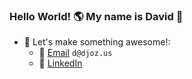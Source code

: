 ### Hello World! 🌎 My name is David 👋 

- 📡 Let's make something awesome!:
  - 📧 [Email](mailto:d@djoz.us) `d@djoz.us`
  - 🏢 [LinkedIn](https://www.linkedin.com/in/djoz/)
<!--
**Unit2795/Unit2795** is a ✨ _special_ ✨ repository because its `README.md` (this file) appears on your GitHub profile.

Here are some ideas to get you started:

- 🔭 I’m currently working on ...
- 🌱 I’m currently learning ...
- 👯 I’m looking to collaborate on ...
- 🤔 I’m looking for help with ...
- 💬 Ask me about ...
- 📫 How to reach me: ...
 ...
- ⚡ Fun fact: ...
-->
